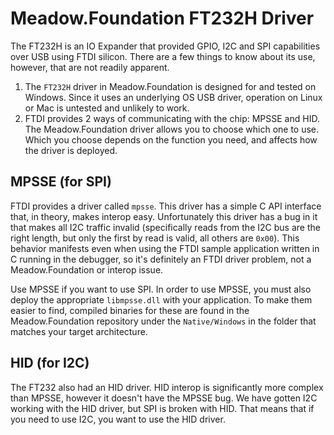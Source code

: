 # Meadow.Foundation FT232H Driver

The FT232H is an IO Expander that provided GPIO, I2C and SPI capabilities over USB using FTDI silicon.  There are a few things to know about its use, however, that are not readily apparent.

1. The `FT232H` driver in Meadow.Foundation is designed for and tested on Windows.  Since it uses an underlying OS USB driver, operation on Linux or Mac is untested and unlikely to work.
2. FTDI provides 2 ways of communicating with the chip: MPSSE and HID. The Meadow.Foundation driver allows you to choose which one to use. Which you choose depends on the function you need, and affects how the driver is deployed.

## MPSSE (for SPI)

FTDI provides a driver called `mpsse`.  This driver has a simple C API interface that, in theory, makes interop easy.  Unfortunately this driver has a bug in it that makes all I2C traffic invalid (specifically reads from the I2C bus are the right length, but only the first by read is valid, all others are `0x00`).  This behavior manifests even when using the FTDI sample application written in C running in the debugger, so it's definitely an FTDI driver problem, not a Meadow.Foundation or interop issue.  

Use MPSSE if you want to use SPI.  In order to use MPSSE, you must also deploy the appropriate `libmpsse.dll` with your application. To make them easier to find, compiled binaries for these are found in the Meadow.Foundation repository under the `Native/Windows` in the folder that matches your target architecture.

## HID (for I2C)

The FT232 also had an HID driver.  HID interop is significantly more complex than MPSSE, however it doesn't have the MPSSE bug. We have gotten I2C working with the HID driver, but SPI is broken with HID.  That means that if you need to use I2C, you want to use the HID driver.
